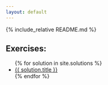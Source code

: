 ```yaml
---
layout: default
---
```

{% include_relative README.md %}
## Exercises:
<ul>
  {% for solution in site.solutions %}
    <li><a href="{{ solution.url }}">{{ solution.title }}</a></li>
  {% endfor %}
</ul>
